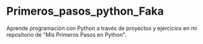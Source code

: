 # Primeros_pasos_python_Faka
Aprende programación con Python a través de proyectos y ejercicios en mi repositorio de "Mis Primeros Pasos en Python".
